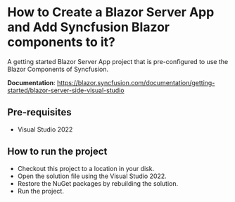# How to Create a Blazor Server App and Add Syncfusion Blazor components to it?

A getting started Blazor Server App project that is pre-configured to use the Blazor Components of Syncfusion.

**Documentation**: https://blazor.syncfusion.com/documentation/getting-started/blazor-server-side-visual-studio

## Pre-requisites

* Visual Studio 2022

## How to run the project

* Checkout this project to a location in your disk.
* Open the solution file using the Visual Studio 2022.
* Restore the NuGet packages by rebuilding the solution.
* Run the project.